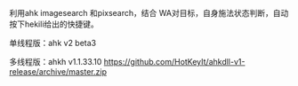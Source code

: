 利用ahk imagesearch 和pixsearch，结合 WA对目标，自身施法状态判断，自动按下hekili给出的快捷键。

单线程版：ahk v2 beta3

多线程版：ahkh v1.1.33.10 https://github.com/HotKeyIt/ahkdll-v1-release/archive/master.zip

